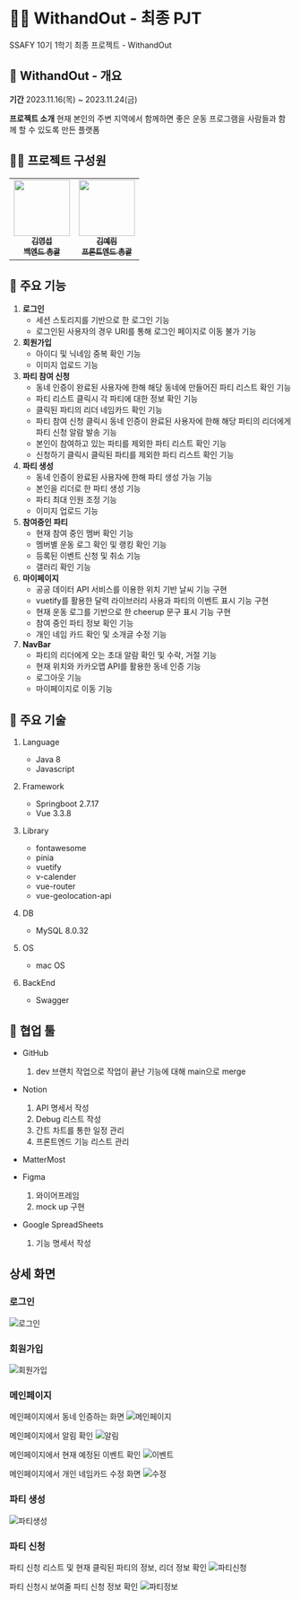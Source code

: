 # 🏃‍♂️ WithandOut - 최종 PJT

SSAFY 10기 1학기 최종 프로젝트 - WithandOut

## 📍 WithandOut - 개요

**기간**
2023.11.16(목) ~ 2023.11.24(금)

**프로젝트 소개**
현재 본인의 주변 지역에서 함께하면 좋은 운동 프로그램을 사람들과 함께 할 수 있도록 만든 플랫폼

## 🧑‍💻 프로젝트 구성원

<table>
  <tr>
    <td align="center">
        <a href="https://github.com/youngkimi">
            <img src="https://avatars.githubusercontent.com/u/139294219?v=4" width="100px;" alt=""/>
            <br />
            <sub>
                <b>김영섭</b>
                <br/>
                <b>백엔드 총괄</b>
            </sub>
        </a>
        <br />
    </td>    
    <td align="center">
        <a href="https://github.com/Lainlnya">
            <img src="https://avatars.githubusercontent.com/u/93235981?v=4" width="100px;" alt=""/>
            <br />
            <sub>
                <b>김예림</b>
                <br/>
                <b>프론트엔드 총괄</b>
            </sub>
        </a>
        <br />
    </td>
 </tr>
</table>

## 🚩 주요 기능

1. **로그인**
   - 세션 스토리지를 기반으로 한 로그인 기능
   - 로그인된 사용자의 경우 URI를 통해 로그인 페이지로 이동 불가 기능
2. **회원가입**
   - 아이디 및 닉네임 중복 확인 기능
   - 이미지 업로드 기능
3. **파티 참여 신청**
   - 동네 인증이 완료된 사용자에 한해 해당 동네에 만들어진 파티 리스트 확인 기능
   - 파티 리스트 클릭시 각 파티에 대한 정보 확인 기능
   - 클릭된 파티의 리더 네임카드 확인 기능
   - 파티 참여 신청 클릭시 동네 인증이 완료된 사용자에 한해 해당 파티의 리더에게 파티 신청 알람 발송 기능
   - 본인이 참여하고 있는 파티를 제외한 파티 리스트 확인 기능
   - 신청하기 클릭시 클릭된 파티를 제외한 파티 리스트 확인 기능
4. **파티 생성**
   - 동네 인증이 완료된 사용자에 한해 파티 생성 가능 기능
   - 본인을 리더로 한 파티 생성 기능
   - 파티 최대 인원 조정 기능
   - 이미지 업로드 기능
5. **참여중인 파티**
   - 현재 참여 중인 멤버 확인 기능
   - 멤버별 운동 로그 확인 및 랭킹 확인 기능
   - 등록된 이벤트 신청 및 취소 기능
   - 갤러리 확인 기능
6. **마이페이지**
   - 공공 데이터 API 서비스를 이용한 위치 기반 날씨 기능 구현
   - vuetify를 활용한 달력 라이브러리 사용과 파티의 이벤트 표시 기능 구현
   - 현재 운동 로그를 기반으로 한 cheerup 문구 표시 기능 구현
   - 참여 중인 파티 정보 확인 기능
   - 개인 네임 카드 확인 및 소개글 수정 기능
7. **NavBar**
   - 파티의 리더에게 오는 초대 알람 확인 및 수락, 거절 기능
   - 현재 위치와 카카오맵 API를 활용한 동네 인증 기능
   - 로그아웃 기능
   - 마이페이지로 이동 기능

## 🚩 주요 기술

1. Language

   - Java 8
   - Javascript

2. Framework

   - Springboot 2.7.17
   - Vue 3.3.8

3. Library

   - fontawesome
   - pinia
   - vuetify
   - v-calender
   - vue-router
   - vue-geolocation-api

4. DB

   - MySQL 8.0.32

5. OS

   - mac OS

6. BackEnd
   - Swagger

## 🔖 협업 툴

- GitHub
  1. dev 브랜치 작업으로 작업이 끝난 기능에 대해 main으로 merge
- Notion

  1. API 명세서 작성
  2. Debug 리스트 작성
  3. 간트 차트를 통한 일정 관리
  4. 프론트엔드 기능 리스트 관리

- MatterMost
- Figma
  1. 와이어프레임
  2. mock up 구현
- Google SpreadSheets
  1. 기능 명세서 작성

## 상세 화면

### 로그인

![로그인](./assets/login.png)

### 회원가입

![회원가입](./assets/signup.png)

### 메인페이지

메인페이지에서 동네 인증하는 화면
![메인페이지](./assets/main_town.png)

메인페이지에서 알림 확인
![알림](./assets/main_alarm.png)

메인페이지에서 현재 예정된 이벤트 확인
![이벤트](./assets/main_calander.png)

메인페이지에서 개인 네임카드 수정 화면
![수정](./assets/main_modify.png)

### 파티 생성

![파티생성](./assets/make_party.png)

### 파티 신청

파티 신청 리스트 및 현재 클릭된 파티의 정보, 리더 정보 확인
![파티신청](./assets/join_party.png)

파티 신청시 보여줄 파티 신청 정보 확인
![파티정보](./assets/join_info.png)
